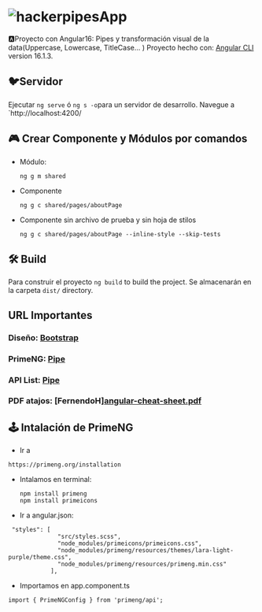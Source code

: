 # ![hacker](https://github.com/CinTutuDev/pipesApp/assets/71487857/6e175907-b66f-4769-a747-db9c86e6fe55)pipesApp
🅰Proyecto con Angular16: Pipes y transformación visual de la data(Uppercase, Lowercase, TitleCase... )
Proyecto hecho con: [Angular CLI](https://github.com/angular/angular-cli) version 16.1.3.

##  🐦Servidor

Ejecutar `ng serve` ó `ng s -o`para un servidor de desarrollo. Navegue a `http://localhost:4200/


##  🎮 Crear Componente y Módulos por comandos

* Módulo:
  ```
  ng g m shared
  ```
* Componente
  ```
  ng g c shared/pages/aboutPage
  ```
* Componente sin archivo de prueba y sin hoja de stilos
  ```
  ng g c shared/pages/aboutPage --inline-style --skip-tests
  ```
    

## 🛠 Build

Para construir el proyecto `ng build` to build the project. Se almacenarán en la carpeta  `dist/` directory.

##  URL Importantes
### Diseño:  [Bootstrap](https://getbootstrap.com/) 
### PrimeNG: [Pipe](https://primeng.org/) 
### API List: [Pipe](https://angular.io/api?query=pipe) 
### PDF atajos: [FernendoH][angular-cheat-sheet.pdf](https://github.com/CinTutuDev/pipesApp/files/12585594/angular-cheat-sheet.pdf)

## 🕹 Intalación de PrimeNG

* Ir a
 ```
https://primeng.org/installation
```

* Intalamos en terminal:
  ```
  npm install primeng
  npm install primeicons
  ```
* Ir a angular.json:
```
 "styles": [
              "src/styles.scss",
              "node_modules/primeicons/primeicons.css",
              "node_modules/primeng/resources/themes/lara-light-purple/theme.css",
              "node_modules/primeng/resources/primeng.min.css"
            ],
```
* Importamos en app.component.ts
 ```
import { PrimeNGConfig } from 'primeng/api';
```
